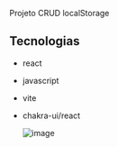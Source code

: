 Projeto CRUD 
localStorage

## Tecnologias 

- react
- javascript
- vite
- chakra-ui/react 


  ![image](https://user-images.githubusercontent.com/55337757/198173767-117d26a0-79a2-44c4-aa49-960d5749df33.png)

